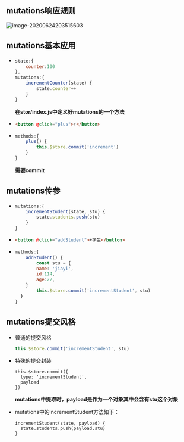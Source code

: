 ## mutations响应规则



![image-20200624203515603](C:\Users\17840\AppData\Roaming\Typora\typora-user-images\image-20200624203515603.png)



## mutations基本应用

+ ```javascript
  state:{
      counter:100
  },
  mutations:{
      incrementCounter(state) {
          state.counter++
      }
  }
  ```

  **在stor/index.js中定义好mutations的一个方法**	

+ ```html
  <button @click="plus">+</button>
  ```

+ ```javascript
  methods:{
      plus() {
          this.$store.commit('increment')
      }
  }
  ```

  **需要commit**

  

## mutations传参

+ ```javascript
  mutations:{
      incrementStudent(state, stu) {
          state.students.push(stu)
      }
  }
  ```

+ ```html
  <button @click="addStudent">+学生</button>
  ```

+ ```javascript
  methods:{
      addStudent() {
          const stu = {
          name: 'jiayi',
          id:114,
          age:22,
      }
          this.$store.commit('incrementStudent', stu)
    }
  }
  ```

  

## mutations提交风格

+ 普通的提交风格

  ```javascript
  this.$store.commit('incrementStudent', stu)
  ```

+ 特殊的提交封装

  ```javas
  this.$store.commit({
  	type: 'incrementStudent',
  	payload
  })
  ```

  **mutations中提取时，payload是作为一个对象其中会含有stu这个对象**

+ mutations中的incrementStudent方法如下：

  ```javascrip
  incrementStudent(state, payload) {
  	state.students.push(payload.stu)
  }
  ```

  

